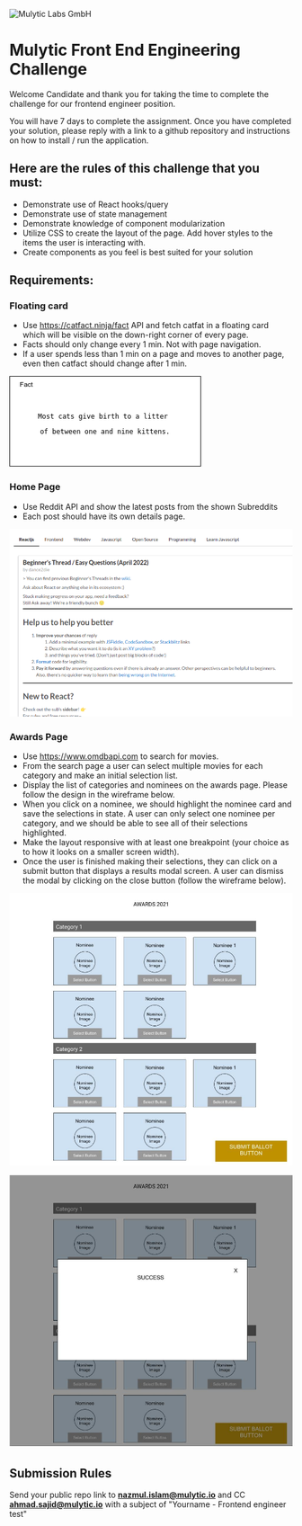 ![Mulytic Labs GmbH](https://mulytic-web-content.s3.amazonaws.com/media/Mulytic/Photos/Logo/Color_logo_-_no_background.png)

# Mulytic Front End Engineering Challenge

Welcome Candidate and thank you for taking the time to complete the challenge for our frontend engineer position.

You will have 7 days to complete the assignment. Once you have completed your solution, please reply with a link to a github repository and instructions on how to install / run the application.

## Here are the rules of this challenge that you must:

- Demonstrate use of React hooks/query
- Demonstrate use of state management
- Demonstrate knowledge of component modularization
- Utilize CSS to create the layout of the page. Add hover styles to the items the user is interacting with.
- Create components as you feel is best suited for your solution

## Requirements:

### Floating card

- Use https://catfact.ninja/fact API and fetch catfat in a floating card which will be visible on the down-right corner of every page.
- Facts should only change every 1 min. Not with page navigation.
- If a user spends less than 1 min on a page and moves to another page, even then catfact should change after 1 min.

![Floating Card](https://github.com/nazmul-mulytic/frontend-engineer-test/blob/main/wireframe/floating-card.png)

### Home Page

- Use Reddit API and show the latest posts from the shown Subreddits
- Each post should have its own details page.

![Reddit Page](https://github.com/nazmul-mulytic/frontend-engineer-test/blob/main/wireframe/reddit-page.png)

### Awards Page

- Use https://www.omdbapi.com to search for movies.
- From the search page a user can select multiple movies for each category and make an initial selection list.
- Display the list of categories and nominees on the awards page. Please follow the design in the wireframe below.
- When you click on a nominee, we should highlight the nominee card and save the selections in state. A user can only select one nominee per category, and we should be able to see all of their selections highlighted.
- Make the layout responsive with at least one breakpoint (your choice as to how it looks on a smaller screen width).
- Once the user is finished making their selections, they can click on a submit button that displays a results modal screen. A user can dismiss the modal by clicking on the close button (follow the wireframe below).

![Award Page](https://github.com/nazmul-mulytic/frontend-engineer-test/blob/main/wireframe/award-page.jpg)

![Vote Confirm Modal](https://github.com/nazmul-mulytic/frontend-engineer-test/blob/main/wireframe/vote-confirm-modal.jpg)

## Submission Rules

Send your public repo link to **nazmul.islam@mulytic.io** and CC **ahmad.sajid@mulytic.io** with a subject of "Yourname - Frontend engineer test"
